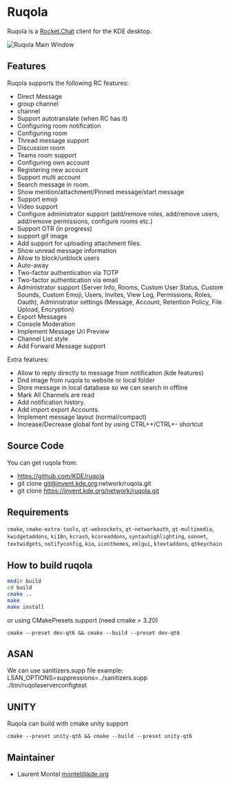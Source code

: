 # Ruqola

Ruqola is a [Rocket.Chat](https://www.rocket.chat/) client for the KDE desktop.

![Ruqola Main Window](https://cdn.kde.org/screenshots/ruqola/ruqola.png)

## Features

Ruqola supports the following RC features:
- Direct Message
- group channel
- channel
- Support autotranslate (when RC has it)
- Configuring room notification
- Configuring room
- Thread message support
- Discussion room
- Teams room support
- Configuring own account
- Registering new account
- Support multi account
- Search message in room.
- Show mention/attachment/Pinned message/start message
- Support emoji
- Video support
- Configure administrator support (add/remove roles, add/remove users, add/remove permissions, configure rooms etc.) 
- Support OTR (in progress)
- support gif image
- Add support for uploading attachment files.
- Show unread message information
- Allow to block/unblock users
- Auto-away
- Two-factor authentication via TOTP
- Two-factor authentication via email
- Administrator support (Server Info, Rooms, Custom User Status, Custom Sounds, Custom Emoji, Users, Invites, View Log, Permissions, Roles, Oauth), Administrator settings (Message, Account, Retention Policy, File Upload, Encryption)
- Export Messages
- Console Moderation
- Implement Message Url Preview
- Channel List style
- Add Forward Message support

Extra features:
- Allow to reply directly to message from notification (kde features)
- Dnd image from ruqola to website or local folder
- Store message in local database so we can search in offline
- Mark All Channels are read
- Add notification history.
- Add import export Accounts.
- Implement message layout (normal/compact)
- Increase/Decrease global font by using CTRL++/CTRL+- shortcut


## Source Code

You can get ruqola from:

- <https://github.com/KDE/ruqola>
- git clone git@invent.kde.org:network/ruqola.git 
- git clone https://invent.kde.org/network/ruqola.git

## Requirements

`cmake`, `cmake-extra-tools`, `qt-websockets`, `qt-networkauth`, `qt-multimedia`, `kwidgetaddons`, `ki18n`, `kcrash`, `kcoreaddons`, `syntaxhighlighting`, `sonnet`, `textwidgets`, `notifyconfig`, `kio`, `iconthemes`, `xmlgui`, `ktextaddons`, `qtkeychain`

## How to build ruqola

````bash
mkdir build
cd build
cmake ..
make
make install
````
or using CMakePresets support (need cmake > 3.20)
````
cmake --preset dev-qt6 && cmake --build --preset dev-qt6
````


## ASAN

We can use sanitizers.supp file
example: LSAN_OPTIONS=suppressions=../sanitizers.supp ./bin/ruqolaserverconfigtest


## UNITY

Ruqola can build with cmake unity support
````
cmake --preset unity-qt6 && cmake --build --preset unity-qt6
````

## Maintainer

- Laurent Montel <montel@kde.org>

